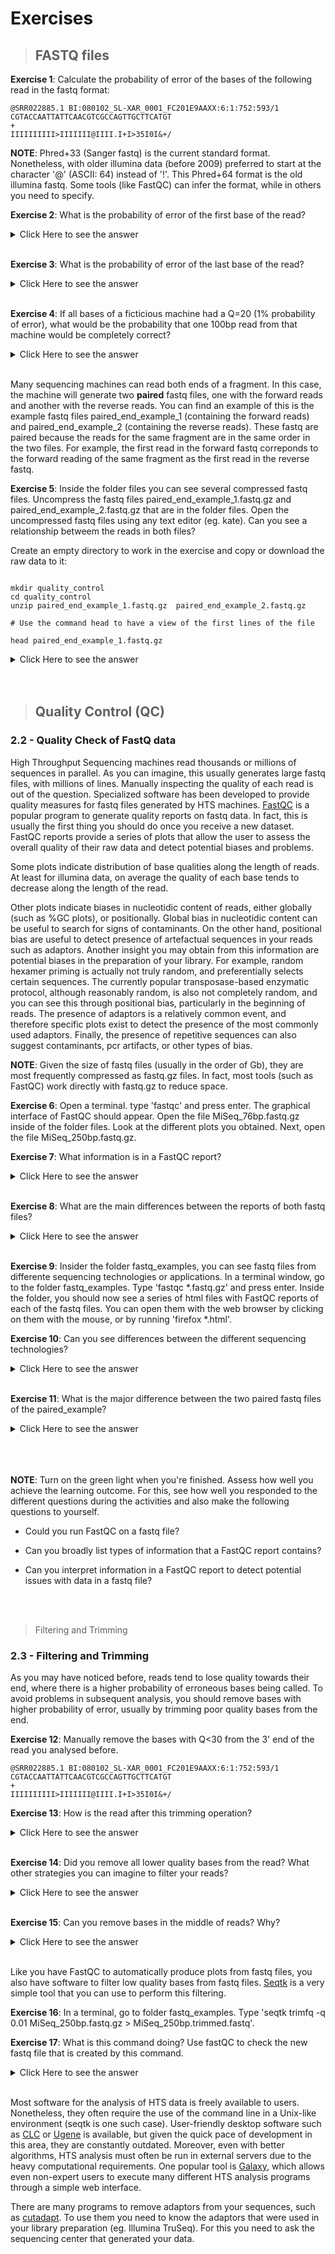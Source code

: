 # Exercises

> ## FASTQ files


**Exercise 1**: Calculate the probability of error of the bases of the following read in the fastq format:

	@SRR022885.1 BI:080102_SL-XAR_0001_FC201E9AAXX:6:1:752:593/1
	CGTACCAATTATTCAACGTCGCCAGTTGCTTCATGT
	+
	IIIIIIIIII>IIIIIII@IIII.I+I>35I0I&+/

**NOTE**: Phred+33 (Sanger fastq) is the current standard format. Nonetheless, with older illumina data (before 2009) preferred to start at the character '@' (ASCII: 64) instead of '!'. This Phred+64 format is the old illumina fastq. Some tools (like FastQC) can infer the format, while in others you need to specify.

**Exercise 2**: What is the probability of error of the first base of the read?
<details><summary>Click Here to see the answer</summary><p>
The base quality character is 'I', which corresponds to the decimal 73 in the ASCII table. Q = 73-33 = 40. P(40) = 10^(-40/10) = 10^-4 = 0.01% error.
</p></details>

<br/>

**Exercise 3**: What is the probability of error of the last base of the read?
<details><summary>Click Here to see the answer</summary><p>
The base quality character is '/', which corresponds to the decimal 47 in the ASCII table. Q = 47-33 = 14. P(14) = 10^(-14/10) = 10^-1.4 ~= 4% error.
</p></details>
 <br/>

**Exercise 4**: If all bases of a ficticious machine had a Q=20 (1% probability of error), what would be the probability that one 100bp read from that machine would be completely correct?
<details><summary>Click Here to see the answer</summary><p>
P(correct)=(0.99)^100 ~= 36.6%!

This serves to exemplify that most reads in current sequencing machines are likely to have at least one base incorrect.
</p></details>
<br/>

Many sequencing machines can read both ends of a fragment. In this case, the machine will generate two **paired** fastq files, one with the forward reads and another with the reverse reads. You can find an example of this is the example fastq files paired_end_example_1 (containing the forward reads) and paired_end_example_2 (containing the reverse reads). These fastq are paired because the reads for the same fragment are in the same order in the two files. For example, the first read in the forward fastq correponds to the forward reading of the same fragment as the first read in the reverse fastq.


**Exercise 5**: Inside the folder files you can see several compressed fastq files. Uncompress the fastq files paired_end_example_1.fastq.gz and paired_end_example_2.fastq.gz that are in the folder files. Open the uncompressed fastq files using any text editor (eg. kate). Can you see a relationship betweem the reads in both files?

Create an empty  directory to work in the exercise and copy or download the raw data to it:

```{r}

mkdir quality_control
cd quality_control
unzip paired_end_example_1.fastq.gz  paired_end_example_2.fastq.gz

# Use the command head to have a view of the first lines of the file

head paired_end_example_1.fastq.gz

```


<details><summary>Click Here to see the answer</summary><p>
	
The read identifiers are the same, in the same order (though the sequences are not). This is because they are readings of the same fragment, one (_1) in the forward and another (_2) in the reverse direction. Often the indication of forward and reverse is in the identifier itself.

</p></details>
<br/>
<br/>

> ## Quality Control (QC)

### <a id="LO2.2">2.2 - Quality Check of FastQ data</a>

High Throughput Sequencing machines read thousands or millions of sequences in parallel. As you can imagine, this usually generates large fastq files, with millions of lines. Manually inspecting the quality of each read is out of the question. Specialized software has been developed to provide quality measures for fastq files generated by HTS machines. [FastQC](http://www.bioinformatics.babraham.ac.uk/projects/fastqc/) is a popular program to generate quality reports on fastq data. In fact, this is usually the first thing you should do once you receive a new dataset. FastQC reports provide a series of plots that allow the user to assess the overall quality of their raw data and detect potential biases and problems. 

Some plots indicate distribution of base qualities along the length of reads. At least for illumina data, on average the quality of each base tends to decrease along the length of the read. 


Other plots indicate biases in nucleotidic content of reads, either globally (such as %GC plots), or positionally. Global bias in nucleotidic content can be useful to search for signs of contaminants. On the other hand, positional bias are useful to detect presence of artefactual sequences in your reads such as adaptors. Another insight you may obtain from this information are potential biases in the preparation of your library. For example, random hexamer priming is actually not truly random, and preferentially selects certain sequences. The currently popular transposase-based enzymatic protocol, although reasonably random, is also not completely random, and you can see this through positional bias, particularly in the beginning of reads. The presence of adaptors is a relatively common event, and therefore specific plots exist to detect the presence of the most commonly used adaptors. Finally, the presence of repetitive sequences can also suggest contaminants, pcr artifacts, or other types of bias.



**NOTE**: Given the size of fastq files (usually in the order of Gb), they are most frequently compressed as fastq.gz files. In fact, most tools (such as FastQC) work directly with fastq.gz to reduce space.

**Exercise 6**: Open a terminal. type 'fastqc' and press enter. The graphical interface of FastQC should appear. Open the file MiSeq_76bp.fastq.gz inside of the folder files. Look at the different plots you obtained. Next, open the file MiSeq_250bp.fastq.gz.

**Exercise 7**: What information is in a FastQC report?
<details><summary>Click Here to see the answer</summary>

A FastQC report includes, among other things:  

  * Basic statistics of the fastq file, including number of reads and sequence length
  
  * Per base sequence quality, displaying the boxplot distribution of the Phred Quality (Q) per base for all reads.
  
  * Per sequence quality scores displaying the histogram of the mean quality (Q value) of the bases of each read, for all reads
  
  * Per base sequence content, displaying the frequency of each nucleotide at each position of the read
  
  * Per sequence GC content displaying the histogram of the GC frequency of each read, for all reads
  
  * Sequence length distribution displaying the histogram of read lengths
  
  * Sequence duplication levels displaying the histograms of the number of times reads appear with exactly the same sequence
  
  * Overrepresented sequences (not necessarily complete reads) that appear more frequently than randomly expected
  
  * Adapter content indicaring the frequency of sequences of know sequencing adaptors along the length of the reads
  
</details><br/>

**Exercise 8**: What are the main differences between the reports of both fastq files?
<details><summary>Click Here to see the answer</summary>
The MiSeq_250bp fastq file contains 10000 reads of 250bp, while the MiSeq_76bp contains 1000 reads of 76bp. The MiSeq_250bp reads have a lower per base sequence quality at their end, while the reads of the MiSeq_76bp keep a good quality throughout. The MiSeq_76bp reads contain a very noticeable nucleotide positional bias particularly after position 36. MiSeq_250bp also contain a bit of nucleotide positional bias, but less and only for the first 10bp. The MiSeq_250bp reads display an apparently bimodal GC distribution, while the MiSeq_76bp reads seem closer to a single normal distribution. Finally, MiSeq_76bp contain a clear presence of a known Illumina adaptor after position 36 (probably the reason for the nucleotide positional bias we saw before), while MiSeq_250bp contain a much smaller frequency of another Illumina adaptor towards the ends of the reads.
</details>
<br/>

**Exercise 9**: Insider the folder fastq_examples, you can see fastq files from differente sequencing technologies or applications. In a terminal window, go to the folder fastq_examples. Type 'fastqc *.fastq.gz' and press enter. Inside the folder, you should now see a series of html files with FastQC reports of each of the fastq files. You can open them with the web browser by clicking on them with the mouse, or by running 'firefox *.html'.

**Exercise 10**: Can you see differences between the different sequencing technologies?
<details><summary>Click Here to see the answer</summary>
Illumina machines generate shorter reads, all with the same length. Pacbio and nanopore generate (much) longer reads, with diverse read lengths, and of a poorer quality. Illumina generates many more reads, making both technologies complementary to each other (this will become clearer when we look at specific applications). Finally, you can also notice that, independently of the technology, the quality of base quality tends to decrease along the length of the read.
</details>
<br/>


**Exercise 11**: What is the major difference between the two paired fastq files of the paired_example?
<details><summary>Click Here to see the answer</summary>
The reverse read has poorer quality bases. This is usually the case, at least for illumina. This is because the reverse reads are generated after the forward reads.
</details>
<br/>
<br/>
<br/>

**NOTE**: Turn on the green light when you're finished. Assess how well you achieve the learning outcome. For this, see how well you responded to the different questions during the activities and also make the following questions to yourself.

* Could you run FastQC on a fastq file?

* Can you broadly list types of information that a FastQC report contains?

* Can you interpret information in a FastQC report to detect potential issues with data in a fastq file?
<br/>
<br/>

> Filtering and Trimming

### <a id="LO2.3">2.3 - Filtering and Trimming</a>

As you may have noticed before, reads tend to lose quality towards their end, where there is a higher probability of erroneous bases being called. To avoid problems in subsequent analysis, you should remove bases with higher probability of error, usually by trimming poor quality bases from the end.

**Exercise 12**: Manually remove the bases with Q<30 from the 3' end of the read you analysed before.

	@SRR022885.1 BI:080102_SL-XAR_0001_FC201E9AAXX:6:1:752:593/1
	CGTACCAATTATTCAACGTCGCCAGTTGCTTCATGT
	+
	IIIIIIIIII>IIIIIII@IIII.I+I>35I0I&+/

**Exercise 13**: How is the read after this trimming operation?
<details><summary>Click Here to see the answer</summary>

	@SRR022885.1 BI:080102_SL-XAR_0001_FC201E9AAXX:6:1:752:593/1
	CGTACCAATTATTCAACGTCGCCAGTTGCTTCA
	+
	IIIIIIIIII>IIIIIII@IIII.I+I>35I0I

</details>
<br/>


**Exercise 14**: Did you remove all lower quality bases from the read? What other strategies you can imagine to filter your reads?
<details><summary>Click Here to see the answer</summary>

	* No. There are still low quality bases in the read (NOTE: this does not mean the base is wrong, just that it is more likely to be wrong). 
	
	* Instead of looking only at the last base, one can look at the mean quality of the k (eg. k=4) last bases to decide if a base should be removed or not. Another alternative that is often used is to find the longest continuous stretch of bases with a quality above a certain value.
	
</details>
<br/>

**Exercise 15**: Can you remove bases in the middle of reads? Why?
<details><summary>Click Here to see the answer</summary>
	**NO!** Because you would be making artificial deletions in the sequence.
</details>
<br/>
	
Like you have FastQC to automatically produce plots from fastq files, you also have software to filter low quality bases from fastq files. [Seqtk](https://github.com/lh3/seqtk) is a very simple tool that you can use to perform this filtering. 

**Exercise 16**: In a terminal, go to folder fastq_examples. Type 'seqtk trimfq -q 0.01 MiSeq_250bp.fastq.gz > MiSeq_250bp.trimmed.fastq'. 

**Exercise 17**: What is this command doing? Use fastQC to check the new fastq file that is created by this command. 
<details><summary>Click Here to see the answer</summary>
	Seqtk removes bad quality bases from the ends of reads. In this case, it removes bases with a probability of error greater than 1% (0.01), corresponding to Q<20.
</details>
<br/>

Most software for the analysis of HTS data is freely available to users. Nonetheless, they often require the use of the command line in a Unix-like environment (seqtk is one such case). User-friendly desktop software such as [CLC](https://www.qiagenbioinformatics.com/products/clc-genomics-workbench/) or [Ugene](http://ugene.net/) is available, but given the quick pace of development in this area, they are constantly outdated. Moreover, even with better algorithms, HTS analysis must often be run in external servers due to the heavy computational requirements. One popular tool is [Galaxy](https://galaxyproject.org/), which allows even non-expert users to execute many different HTS analysis programs through a simple web interface.

There are many programs to remove adaptors from your sequences, such as [cutadapt](https://cutadapt.readthedocs.org/en/stable/). To use them you need to know the adaptors that were used in your library preparation (eg. Illumina TruSeq). For this you need to ask the sequencing center that generated your data.





